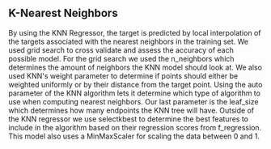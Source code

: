 ## K-Nearest Neighbors

By using the KNN Regressor, the target is predicted by local interpolation of the targets associated with the nearest neighbors in the training set. We used grid search to cross validate and assess the accuracy of each possible model. For the grid search we used the n_neighbors which determines the amount of neighbors the KNN model should look at. We also used KNN's weight parameter to determine if points should either be weighted uniformly or by their distance from the target point. Using the auto parameter of the KNN algorithm lets it determine which type of algorithm to use when computing nearest neighbors. Our last parameter is the leaf_size which determines how many endpoints the KNN tree will have. Outside of the KNN regressor we use selectkbest to determine the best features to include in the algorithm based on their regression scores from f_regression. This model also uses a MinMaxScaler for scaling the data between 0 and 1.